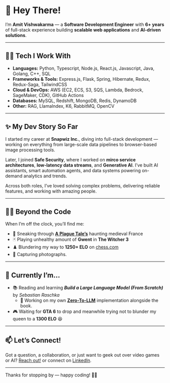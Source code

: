 # 👋 Hey There!

I’m **Amit Vishwakarma** — a **Software Development Engineer** with **6+ years** of full-stack experience building **scalable web applications** and **AI-driven solutions**.

---

## 👨‍💻 Tech I Work With

- **Languages:** Python, Typescript, Node.js, React.js, Javascript, Java, Golang, C++, SQL  
- **Frameworks & Tools:** Express.js, Flask, Spring, Hibernate, Redux, Redux-Saga, TailwindCSS  
- **Cloud & DevOps:** AWS (EC2, ECS, S3, SQS, Lambda, Bedrock, SageMaker, CDK), GitHub Actions  
- **Databases:** MySQL, Redshift, MongoDB, Redis, DynamoDB  
- **Other:** RAG, LlamaIndex, K6, RabbitMQ, OpenCV

---

## ✨ My Dev Story So Far

I started my career at **Snapwiz Inc.**, diving into full-stack development — working on everything from large-scale data pipelines to browser-based image processing tools.

Later, I joined **Safe Security**, where I worked on **mirco service architectures**, **low-latency data streams**, and **Generative AI**. I’ve built AI assistants, smart automation agents, and data systems powering on-demand analytics and trends.

Across both roles, I’ve loved solving complex problems, delivering reliable features, and working with amazing people.


---

## 🚶‍♂️ Beyond the Code

When I’m off the clock, you’ll find me:  
- 🐀 Sneaking through **[A Plague Tale’s](https://www.focus-entmt.com/en/games/a-plague-tale-requiem)** haunting medieval France  
- 🃏 Playing unhealthy amount of **Gwent** in **The Witcher 3**
- ♟️ Blundering my way to **1250+ ELO** on [chess.com](https://www.chess.com)
- 📸 Capturing photographs.

---

## 🔭 Currently I’m...

- 📚 Reading and learning **_Build a Large Language Model (From Scratch)_** by *Sebastian Raschka*
   - 🚧 Working on my own [**Zero-To-LLM**](https://github.com/amitvishw/Zero-To-LLM) implementation alongside the book.
- 🎮 Waiting for **GTA 6** to drop and meanwhile trying not to blunder my queen to a **1300 ELO** 😆

---

## 📫 Let’s Connect!

Got a question, a collaboration, or just want to geek out over video games or AI? [Reach out!](mailto:amit.excellence@gmail.com) or connect on [LinkedIn](https://www.linkedin.com/in/amitvishw).

---

Thanks for stopping by — happy coding! 🚀✨
